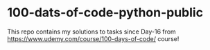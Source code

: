 # 100-dats-of-code-python-public
This repo contains my solutions to tasks since Day-16 from https://www.udemy.com/course/100-days-of-code/ course!
